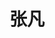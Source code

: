 ---
layout: member
title: 张凡
position: 本科生
email: 840149123 at qq.com
image: /images/members/张凡.jpg
alumni: false
---